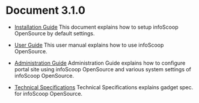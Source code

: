 # Document 3.1.0

* [Installation Guide]
This document explains how to setup infoScoop OpenSource by default
settings.

* [User Guide]
This user manual explains how to use infoScoop OpenSource.

* [Administration Guide]
Administration Guide explains how to configure portal site using infoScoop OpenSource and various system settings of infoScoop OpenSource.

* [Technical Specifications]
Technical Specifications explains gadget spec. for infoScoop OpenSource.


[Installation Guide]: installation-guide/index.md
[User Guide]: user-guide/index.md
[Administration Guide]: administration-guide/index.md
[Technical Specifications]: technical-specifications/index.md
